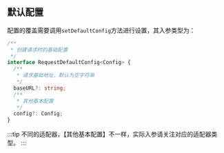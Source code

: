 ## 默认配置
配置的覆盖需要调用`setDefaultConfig`方法进行设置，其入参类型为：
```typescript
/**
 * 创建请求时的基础配置
 */
interface RequestDefaultConfig<Config> {
  /**
   * 请求基础地址，默认为空字符串
   */
  baseURL?: string;
  /**
   * 其他基本配置
   */
  config?: Config;
}
```
:::tip
不同的适配器，【其他基本配置】不一样，实际入参请关注对应的适配器类型。
:::
